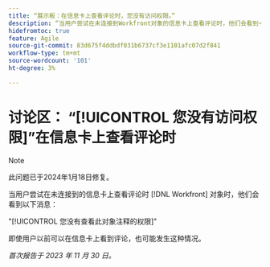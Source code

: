 ```yaml
---
title: “展示板：在信息卡上查看评论时，您没有访问权限。”
description: “当用户尝试在未连接到Workfront对象的信息卡上查看评论时，他们会看到一条错误消息。”
hidefromtoc: true
feature: Agile
source-git-commit: 83d675f4ddbdf031b6737cf3e1101afc07d2f841
workflow-type: tm+mt
source-wordcount: '101'
ht-degree: 3%

---
```



# 讨论区： “[!UICONTROL 您没有访问权限]”在信息卡上查看评论时

>[!NOTE]
>
>此问题已于2024年1月18日修复。

当用户尝试在未连接到的信息卡上查看评论时 [!DNL Workfront] 对象时，他们会看到以下消息：

&quot;[!UICONTROL 您没有查看此对象注释的权限]&quot;

即使用户以前可以在信息卡上看到评论，也可能发生这种情况。

_首次报告于 2023 年 11 月 30 日。_
